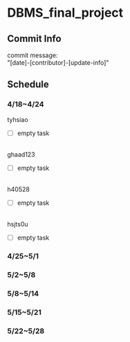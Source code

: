 # DBMS_final_project
## Commit Info
commit message:
\
"[date]-[contributor]-[update-info]"

## Schedule
### 4/18~4/24
tyhsiao
- [ ] empty task

\
ghaad123
- [ ] empty task

\
h40528
- [ ] empty task

\
hsjts0u
- [ ] empty task

### 4/25~5/1
### 5/2~5/8
### 5/8~5/14
### 5/15~5/21
### 5/22~5/28
